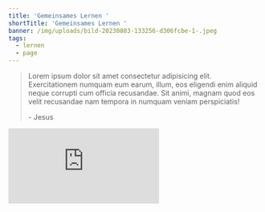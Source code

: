 ```yaml
---
title: 'Gemeinsames Lernen '
shortTitle: 'Gemeinsames Lernen '
banner: /img/uploads/bild-20230803-133256-d306fcbe-1-.jpeg
tags:
  - lernen
  - page
---
```

<blockquote><p>Lorem ipsum dolor sit amet consectetur adipisicing elit. Exercitationem numquam eum earum, illum, eos eligendi enim aliquid neque corrupti cum officia recusandae. Sit animi, magnam quod eos velit recusandae nam tempora in numquam veniam perspiciatis!</p><div class="author"><p> - Jesus</p></div></blockquote>

<iframe class="youtube" src="https://www.youtube.com/embed/-JQDtzSaAuA?si=fwYUPNAgq_2mM5Ht" title="YouTube video player" frameborder="0" allow="accelerometer; autoplay; clipboard-write; encrypted-media; gyroscope; picture-in-picture; web-share" allowfullscreen></iframe>
